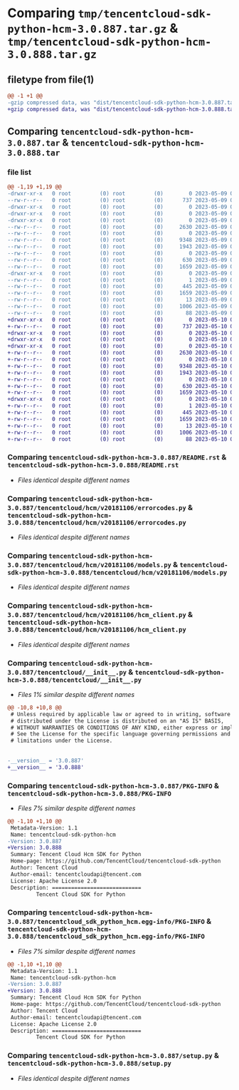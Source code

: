 # Comparing `tmp/tencentcloud-sdk-python-hcm-3.0.887.tar.gz` & `tmp/tencentcloud-sdk-python-hcm-3.0.888.tar.gz`

## filetype from file(1)

```diff
@@ -1 +1 @@
-gzip compressed data, was "dist/tencentcloud-sdk-python-hcm-3.0.887.tar", last modified: Tue May  9 03:02:18 2023, max compression
+gzip compressed data, was "dist/tencentcloud-sdk-python-hcm-3.0.888.tar", last modified: Wed May 10 02:16:37 2023, max compression
```

## Comparing `tencentcloud-sdk-python-hcm-3.0.887.tar` & `tencentcloud-sdk-python-hcm-3.0.888.tar`

### file list

```diff
@@ -1,19 +1,19 @@
-drwxr-xr-x   0 root         (0) root         (0)        0 2023-05-09 03:02:18.000000 tencentcloud-sdk-python-hcm-3.0.887/
--rw-r--r--   0 root         (0) root         (0)      737 2023-05-09 03:02:18.000000 tencentcloud-sdk-python-hcm-3.0.887/README.rst
-drwxr-xr-x   0 root         (0) root         (0)        0 2023-05-09 03:02:18.000000 tencentcloud-sdk-python-hcm-3.0.887/tencentcloud/
-drwxr-xr-x   0 root         (0) root         (0)        0 2023-05-09 03:02:18.000000 tencentcloud-sdk-python-hcm-3.0.887/tencentcloud/hcm/
-drwxr-xr-x   0 root         (0) root         (0)        0 2023-05-09 03:02:18.000000 tencentcloud-sdk-python-hcm-3.0.887/tencentcloud/hcm/v20181106/
--rw-r--r--   0 root         (0) root         (0)     2630 2023-05-09 03:02:18.000000 tencentcloud-sdk-python-hcm-3.0.887/tencentcloud/hcm/v20181106/errorcodes.py
--rw-r--r--   0 root         (0) root         (0)        0 2023-05-09 03:02:18.000000 tencentcloud-sdk-python-hcm-3.0.887/tencentcloud/hcm/v20181106/__init__.py
--rw-r--r--   0 root         (0) root         (0)     9348 2023-05-09 03:02:18.000000 tencentcloud-sdk-python-hcm-3.0.887/tencentcloud/hcm/v20181106/models.py
--rw-r--r--   0 root         (0) root         (0)     1943 2023-05-09 03:02:18.000000 tencentcloud-sdk-python-hcm-3.0.887/tencentcloud/hcm/v20181106/hcm_client.py
--rw-r--r--   0 root         (0) root         (0)        0 2023-05-09 03:02:18.000000 tencentcloud-sdk-python-hcm-3.0.887/tencentcloud/hcm/__init__.py
--rw-r--r--   0 root         (0) root         (0)      630 2023-05-09 03:02:18.000000 tencentcloud-sdk-python-hcm-3.0.887/tencentcloud/__init__.py
--rw-r--r--   0 root         (0) root         (0)     1659 2023-05-09 03:02:18.000000 tencentcloud-sdk-python-hcm-3.0.887/PKG-INFO
-drwxr-xr-x   0 root         (0) root         (0)        0 2023-05-09 03:02:18.000000 tencentcloud-sdk-python-hcm-3.0.887/tencentcloud_sdk_python_hcm.egg-info/
--rw-r--r--   0 root         (0) root         (0)        1 2023-05-09 03:02:18.000000 tencentcloud-sdk-python-hcm-3.0.887/tencentcloud_sdk_python_hcm.egg-info/dependency_links.txt
--rw-r--r--   0 root         (0) root         (0)      445 2023-05-09 03:02:18.000000 tencentcloud-sdk-python-hcm-3.0.887/tencentcloud_sdk_python_hcm.egg-info/SOURCES.txt
--rw-r--r--   0 root         (0) root         (0)     1659 2023-05-09 03:02:18.000000 tencentcloud-sdk-python-hcm-3.0.887/tencentcloud_sdk_python_hcm.egg-info/PKG-INFO
--rw-r--r--   0 root         (0) root         (0)       13 2023-05-09 03:02:18.000000 tencentcloud-sdk-python-hcm-3.0.887/tencentcloud_sdk_python_hcm.egg-info/top_level.txt
--rw-r--r--   0 root         (0) root         (0)     1006 2023-05-09 03:02:18.000000 tencentcloud-sdk-python-hcm-3.0.887/setup.py
--rw-r--r--   0 root         (0) root         (0)       88 2023-05-09 03:02:18.000000 tencentcloud-sdk-python-hcm-3.0.887/setup.cfg
+drwxr-xr-x   0 root         (0) root         (0)        0 2023-05-10 02:16:37.000000 tencentcloud-sdk-python-hcm-3.0.888/
+-rw-r--r--   0 root         (0) root         (0)      737 2023-05-10 02:16:37.000000 tencentcloud-sdk-python-hcm-3.0.888/README.rst
+drwxr-xr-x   0 root         (0) root         (0)        0 2023-05-10 02:16:37.000000 tencentcloud-sdk-python-hcm-3.0.888/tencentcloud/
+drwxr-xr-x   0 root         (0) root         (0)        0 2023-05-10 02:16:37.000000 tencentcloud-sdk-python-hcm-3.0.888/tencentcloud/hcm/
+drwxr-xr-x   0 root         (0) root         (0)        0 2023-05-10 02:16:37.000000 tencentcloud-sdk-python-hcm-3.0.888/tencentcloud/hcm/v20181106/
+-rw-r--r--   0 root         (0) root         (0)     2630 2023-05-10 02:16:37.000000 tencentcloud-sdk-python-hcm-3.0.888/tencentcloud/hcm/v20181106/errorcodes.py
+-rw-r--r--   0 root         (0) root         (0)        0 2023-05-10 02:16:37.000000 tencentcloud-sdk-python-hcm-3.0.888/tencentcloud/hcm/v20181106/__init__.py
+-rw-r--r--   0 root         (0) root         (0)     9348 2023-05-10 02:16:37.000000 tencentcloud-sdk-python-hcm-3.0.888/tencentcloud/hcm/v20181106/models.py
+-rw-r--r--   0 root         (0) root         (0)     1943 2023-05-10 02:16:37.000000 tencentcloud-sdk-python-hcm-3.0.888/tencentcloud/hcm/v20181106/hcm_client.py
+-rw-r--r--   0 root         (0) root         (0)        0 2023-05-10 02:16:37.000000 tencentcloud-sdk-python-hcm-3.0.888/tencentcloud/hcm/__init__.py
+-rw-r--r--   0 root         (0) root         (0)      630 2023-05-10 02:16:37.000000 tencentcloud-sdk-python-hcm-3.0.888/tencentcloud/__init__.py
+-rw-r--r--   0 root         (0) root         (0)     1659 2023-05-10 02:16:37.000000 tencentcloud-sdk-python-hcm-3.0.888/PKG-INFO
+drwxr-xr-x   0 root         (0) root         (0)        0 2023-05-10 02:16:37.000000 tencentcloud-sdk-python-hcm-3.0.888/tencentcloud_sdk_python_hcm.egg-info/
+-rw-r--r--   0 root         (0) root         (0)        1 2023-05-10 02:16:37.000000 tencentcloud-sdk-python-hcm-3.0.888/tencentcloud_sdk_python_hcm.egg-info/dependency_links.txt
+-rw-r--r--   0 root         (0) root         (0)      445 2023-05-10 02:16:37.000000 tencentcloud-sdk-python-hcm-3.0.888/tencentcloud_sdk_python_hcm.egg-info/SOURCES.txt
+-rw-r--r--   0 root         (0) root         (0)     1659 2023-05-10 02:16:37.000000 tencentcloud-sdk-python-hcm-3.0.888/tencentcloud_sdk_python_hcm.egg-info/PKG-INFO
+-rw-r--r--   0 root         (0) root         (0)       13 2023-05-10 02:16:37.000000 tencentcloud-sdk-python-hcm-3.0.888/tencentcloud_sdk_python_hcm.egg-info/top_level.txt
+-rw-r--r--   0 root         (0) root         (0)     1006 2023-05-10 02:16:37.000000 tencentcloud-sdk-python-hcm-3.0.888/setup.py
+-rw-r--r--   0 root         (0) root         (0)       88 2023-05-10 02:16:37.000000 tencentcloud-sdk-python-hcm-3.0.888/setup.cfg
```

### Comparing `tencentcloud-sdk-python-hcm-3.0.887/README.rst` & `tencentcloud-sdk-python-hcm-3.0.888/README.rst`

 * *Files identical despite different names*

### Comparing `tencentcloud-sdk-python-hcm-3.0.887/tencentcloud/hcm/v20181106/errorcodes.py` & `tencentcloud-sdk-python-hcm-3.0.888/tencentcloud/hcm/v20181106/errorcodes.py`

 * *Files identical despite different names*

### Comparing `tencentcloud-sdk-python-hcm-3.0.887/tencentcloud/hcm/v20181106/models.py` & `tencentcloud-sdk-python-hcm-3.0.888/tencentcloud/hcm/v20181106/models.py`

 * *Files identical despite different names*

### Comparing `tencentcloud-sdk-python-hcm-3.0.887/tencentcloud/hcm/v20181106/hcm_client.py` & `tencentcloud-sdk-python-hcm-3.0.888/tencentcloud/hcm/v20181106/hcm_client.py`

 * *Files identical despite different names*

### Comparing `tencentcloud-sdk-python-hcm-3.0.887/tencentcloud/__init__.py` & `tencentcloud-sdk-python-hcm-3.0.888/tencentcloud/__init__.py`

 * *Files 1% similar despite different names*

```diff
@@ -10,8 +10,8 @@
 # Unless required by applicable law or agreed to in writing, software
 # distributed under the License is distributed on an "AS IS" BASIS,
 # WITHOUT WARRANTIES OR CONDITIONS OF ANY KIND, either express or implied.
 # See the License for the specific language governing permissions and
 # limitations under the License.
 
 
-__version__ = '3.0.887'
+__version__ = '3.0.888'
```

### Comparing `tencentcloud-sdk-python-hcm-3.0.887/PKG-INFO` & `tencentcloud-sdk-python-hcm-3.0.888/PKG-INFO`

 * *Files 7% similar despite different names*

```diff
@@ -1,10 +1,10 @@
 Metadata-Version: 1.1
 Name: tencentcloud-sdk-python-hcm
-Version: 3.0.887
+Version: 3.0.888
 Summary: Tencent Cloud Hcm SDK for Python
 Home-page: https://github.com/TencentCloud/tencentcloud-sdk-python
 Author: Tencent Cloud
 Author-email: tencentcloudapi@tencent.com
 License: Apache License 2.0
 Description: ============================
         Tencent Cloud SDK for Python
```

### Comparing `tencentcloud-sdk-python-hcm-3.0.887/tencentcloud_sdk_python_hcm.egg-info/PKG-INFO` & `tencentcloud-sdk-python-hcm-3.0.888/tencentcloud_sdk_python_hcm.egg-info/PKG-INFO`

 * *Files 7% similar despite different names*

```diff
@@ -1,10 +1,10 @@
 Metadata-Version: 1.1
 Name: tencentcloud-sdk-python-hcm
-Version: 3.0.887
+Version: 3.0.888
 Summary: Tencent Cloud Hcm SDK for Python
 Home-page: https://github.com/TencentCloud/tencentcloud-sdk-python
 Author: Tencent Cloud
 Author-email: tencentcloudapi@tencent.com
 License: Apache License 2.0
 Description: ============================
         Tencent Cloud SDK for Python
```

### Comparing `tencentcloud-sdk-python-hcm-3.0.887/setup.py` & `tencentcloud-sdk-python-hcm-3.0.888/setup.py`

 * *Files identical despite different names*

